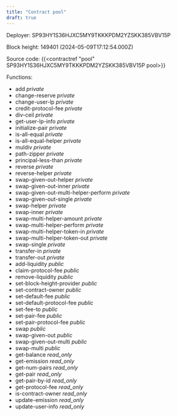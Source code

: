 ```yaml
---
title: "Contract pool"
draft: true
---
```

Deployer: SP93HY1S36HJXC5MY9TKKKPDM2YZSKK385VBV15P


 



Block height: 149401 (2024-05-09T17:12:54.000Z)

Source code: {{<contractref "pool" SP93HY1S36HJXC5MY9TKKKPDM2YZSKK385VBV15P pool>}}

Functions:

* add _private_
* change-reserve _private_
* change-user-lp _private_
* credit-protocol-fee _private_
* div-ceil _private_
* get-user-lp-info _private_
* initialize-pair _private_
* is-all-equal _private_
* is-all-equal-helper _private_
* muldiv _private_
* path-zipper _private_
* principal-less-than _private_
* reverse _private_
* reverse-helper _private_
* swap-given-out-helper _private_
* swap-given-out-inner _private_
* swap-given-out-multi-helper-perform _private_
* swap-given-out-single _private_
* swap-helper _private_
* swap-inner _private_
* swap-multi-helper-amount _private_
* swap-multi-helper-perform _private_
* swap-multi-helper-token-in _private_
* swap-multi-helper-token-out _private_
* swap-single _private_
* transfer-in _private_
* transfer-out _private_
* add-liquidity _public_
* claim-protocol-fee _public_
* remove-liquidity _public_
* set-block-height-provider _public_
* set-contract-owner _public_
* set-default-fee _public_
* set-default-protocol-fee _public_
* set-fee-to _public_
* set-pair-fee _public_
* set-pair-protocol-fee _public_
* swap _public_
* swap-given-out _public_
* swap-given-out-multi _public_
* swap-multi _public_
* get-balance _read_only_
* get-emission _read_only_
* get-num-pairs _read_only_
* get-pair _read_only_
* get-pair-by-id _read_only_
* get-protocol-fee _read_only_
* is-contract-owner _read_only_
* update-emission _read_only_
* update-user-info _read_only_
